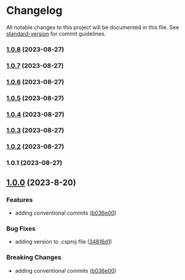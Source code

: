 # Changelog

All notable changes to this project will be documented in this file. See [standard-version](https://github.com/conventional-changelog/standard-version) for commit guidelines.

### [1.0.8](https://github.com/swarooprooney/devops/compare/v1.0.7...v1.0.8) (2023-08-27)

### [1.0.7](https://github.com/swarooprooney/devops/compare/v1.0.6...v1.0.7) (2023-08-27)

### [1.0.6](https://github.com/swarooprooney/devops/compare/v1.0.5...v1.0.6) (2023-08-27)

### [1.0.5](https://github.com/swarooprooney/devops/compare/v1.0.4...v1.0.5) (2023-08-27)

### [1.0.4](https://github.com/swarooprooney/devops/compare/v1.0.3...v1.0.4) (2023-08-27)

### [1.0.3](https://github.com/swarooprooney/devops/compare/v1.0.2...v1.0.3) (2023-08-27)

### [1.0.2](https://github.com/swarooprooney/devops/compare/v1.0.1...v1.0.2) (2023-08-27)

### 1.0.1 (2023-08-27)

<a name="1.0.0"></a>
## [1.0.0](https://www.github.com/swarooprooney/devops/releases/tag/v1.0.0) (2023-8-20)

### Features

* adding conventional commits ([b036e00](https://www.github.com/swarooprooney/devops/commit/b036e000996c29322694d49b5664b33a872462ca))

### Bug Fixes

* adding version to .csproj file ([34816d1](https://www.github.com/swarooprooney/devops/commit/34816d1a286afe88dff586fdaeffd69ae574c3b0))

### Breaking Changes

* adding conventional commits ([b036e00](https://www.github.com/swarooprooney/devops/commit/b036e000996c29322694d49b5664b33a872462ca))
